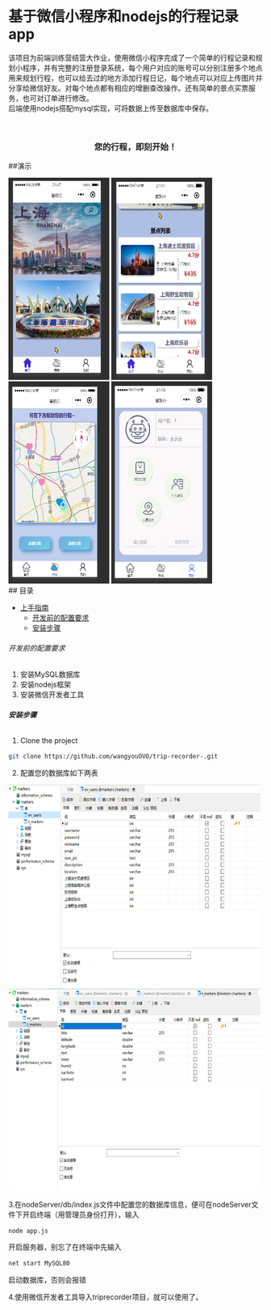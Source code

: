 
# 基于微信小程序和nodejs的行程记录app

 该项目为前端训练营结营大作业，使用微信小程序完成了一个简单的行程记录和规划小程序，并有完整的注册登录系统，每个用户对应的账号可以分别注册多个地点用来规划行程，也可以给去过的地方添加行程日记，每个地点可以对应上传图片并分享给微信好友。对每个地点都有相应的增删查改操作。还有简单的景点买票服务，也可对订单进行修改。
 <br />
 后端使用nodejs搭配mysql实现，可将数据上传至数据库中保存。

<!-- PROJECT SHIELDS -->

<!-- [![Contributors][contributors-shield]][contributors-url]
[![Forks][forks-shield]][forks-url]
[![Stargazers][stars-shield]][stars-url]
[![Issues][issues-shield]][issues-url]
[![MIT License][license-shield]][license-url]
[![LinkedIn][linkedin-shield]][linkedin-url] -->

<!-- PROJECT LOGO -->
<br />

<p align="center">
<!--   <a href="https://github.com/shaojintian/Best_README_template/">
    <img src="images/logo.png" alt="Logo" width="80" height="80">
  </a> -->

  <h3 align="center"> 您的行程，即刻开始！</h3>
<!--   <p align="center">
    您的行程，即刻开始！
    <br />
    <a href="https://github.com/shaojintian/Best_README_template"><strong>探索本项目的文档 »</strong></a>
    <br />
    <br />
    <a href="https://github.com/shaojintian/Best_README_template">查看Demo</a>
    ·
    <a href="https://github.com/shaojintian/Best_README_template/issues">报告Bug</a>
    ·
    <a href="https://github.com/shaojintian/Best_README_template/issues">提出新特性</a>
  </p> -->

</p>

##演示
<div display="flex">
 <img src="image/1.png" alt="Logo" width="200" height="400">
 <img src="image/2.png" alt="Logo" width="200" height="400">
  <img src="image/3.png" alt="Logo" width="200" height="400">
  <img src="image/4.png" alt="Logo" width="200" height="400">
</div>
## 目录

- [上手指南](#上手指南)
  - [开发前的配置要求](#开发前的配置要求)
  - [安装步骤](#安装步骤)
<!-- - [开发的架构](#开发的架构)
- [部署](#部署)
- [使用到的框架](#使用到的框架) -->
<!-- - [贡献者](#贡献者) -->
<!--   - [如何参与开源项目](#如何参与开源项目) -->
<!-- - [版本控制](#版本控制) -->
<!-- - [作者](#作者)
- [鸣谢](#鸣谢) -->

<!-- ### 上手指南

请将所有链接中的“shaojintian/Best_README_template”改为“your_github_name/your_repository”
 -->


###### 开发前的配置要求

1. 安装MySQL数据库
2. 安装nodejs框架
3. 安装微信开发者工具

###### **安装步骤**

1. Clone the project

```sh
git clone https://github.com/wangyouOVO/trip-recorder-.git
```
2. 配置您的数据库如下两表

 <img src="image/QQ截图20220511213601.png" alt="Logo" width="500" height="400">
  <img src="image/QQ截图20220511213719.png" alt="Logo" width="500" height="400">
  
3.在nodeServer/db/index.js文件中配置您的数据库信息，便可在nodeServer文件下开启终端（用管理员身份打开），输入

```sh
node app.js
```
开启服务器，别忘了在终端中先输入

```sh
net start MySQL80
```
启动数据库，否则会报错

4.使用微信开发者工具导入triprecorder项目，就可以使用了。

<!-- ### 文件目录说明
eg:

```
filetree 
├── ARCHITECTURE.md
├── LICENSE.txt
├── README.md
├── /account/
├── /bbs/
├── /docs/
│  ├── /rules/
│  │  ├── backend.txt
│  │  └── frontend.txt
├── manage.py
├── /oa/
├── /static/
├── /templates/
├── useless.md
└── /util/
```





### 开发的架构 

请阅读[ARCHITECTURE.md](https://github.com/shaojintian/Best_README_template/blob/master/ARCHITECTURE.md) 查阅为该项目的架构。

### 部署

暂无

### 使用到的框架

- [xxxxxxx](https://getbootstrap.com)
- [xxxxxxx](https://jquery.com)
- [xxxxxxx](https://laravel.com)

### 贡献者

请阅读**CONTRIBUTING.md** 查阅为该项目做出贡献的开发者。

#### 如何参与开源项目

贡献使开源社区成为一个学习、激励和创造的绝佳场所。你所作的任何贡献都是**非常感谢**的。


1. Fork the Project
2. Create your Feature Branch (`git checkout -b feature/AmazingFeature`)
3. Commit your Changes (`git commit -m 'Add some AmazingFeature'`)
4. Push to the Branch (`git push origin feature/AmazingFeature`)
5. Open a Pull Request



### 版本控制

该项目使用Git进行版本管理。您可以在repository参看当前可用版本。

### 作者

xxx@xxxx

知乎:xxxx  &ensp; qq:xxxxxx    

 *您也可以在贡献者名单中参看所有参与该项目的开发者。*

### 版权说明

该项目签署了MIT 授权许可，详情请参阅 [LICENSE.txt](https://github.com/shaojintian/Best_README_template/blob/master/LICENSE.txt)

### 鸣谢


- [GitHub Emoji Cheat Sheet](https://www.webpagefx.com/tools/emoji-cheat-sheet)
- [Img Shields](https://shields.io)
- [Choose an Open Source License](https://choosealicense.com)
- [GitHub Pages](https://pages.github.com)
- [Animate.css](https://daneden.github.io/animate.css)
- [xxxxxxxxxxxxxx](https://connoratherton.com/loaders) -->

<!-- links -->
<!-- [your-project-path]:shaojintian/Best_README_template
[contributors-shield]: https://img.shields.io/github/contributors/shaojintian/Best_README_template.svg?style=flat-square
[contributors-url]: https://github.com/shaojintian/Best_README_template/graphs/contributors
[forks-shield]: https://img.shields.io/github/forks/shaojintian/Best_README_template.svg?style=flat-square
[forks-url]: https://github.com/shaojintian/Best_README_template/network/members
[stars-shield]: https://img.shields.io/github/stars/shaojintian/Best_README_template.svg?style=flat-square
[stars-url]: https://github.com/shaojintian/Best_README_template/stargazers
[issues-shield]: https://img.shields.io/github/issues/shaojintian/Best_README_template.svg?style=flat-square
[issues-url]: https://img.shields.io/github/issues/shaojintian/Best_README_template.svg
[license-shield]: https://img.shields.io/github/license/shaojintian/Best_README_template.svg?style=flat-square
[license-url]: https://github.com/shaojintian/Best_README_template/blob/master/LICENSE.txt
[linkedin-shield]: https://img.shields.io/badge/-LinkedIn-black.svg?style=flat-square&logo=linkedin&colorB=555
[linkedin-url]: https://linkedin.com/in/shaojintian
 -->
